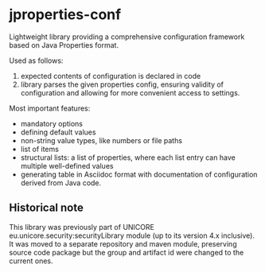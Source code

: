 # jproperties-conf

Lightweight library providing a comprehensive configuration framework based on Java Properties format.

Used as follows: 
1. expected contents of configuration is declared in code
2. library parses the given properties config, ensuring validity of configuration and allowing for more convenient 
access to settings.

Most important features:
* mandatory options
* defining default values
* non-string value types, like numbers or file paths
* list of items
* structural lists: a list of properties, where each list entry can have multiple well-defined values
* generating table in Asciidoc format with documentation of configuration derived from Java code.

## Historical note

This library was previously part of UNICORE eu.unicore.security:securityLibrary module (up to its version 4.x inclusive). 
It was moved to a separate repository and maven module, preserving source code package but the group and artifact id
were changed to the current ones.
